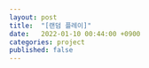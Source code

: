 ```yaml
---
layout: post
title:  "[랜덤 플레이]"
date:   2022-01-10 00:44:00 +0900
categories: project
published: false
---
```

